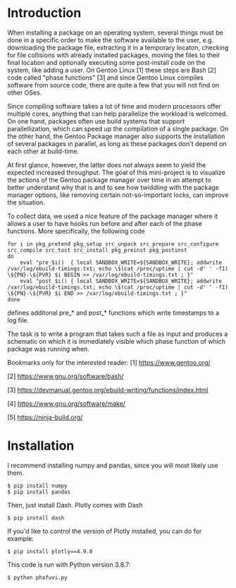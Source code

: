 # Introduction
When installing a package on an operating system, several things must be done in a specific order to make the software available to the user, e.g. downloading the package file, extracting it in a temporary locaton, checking for file collisions with already installed packages, moving the files to their final location and optionally executing some post-install code on the system, like adding a user. On Gentoo Linux [1] these steps are Bash [2] code called "phase functions" [3] and since Gentoo Linux compiles software from source code, there are quite a few that you will not find on other OSes.
 
Since compiling software takes a lot of time and modern processors offer multiple cores, anything that can help parallelize the workload is welcomed. On one hand, packages often use build systems that support parallellization, which can speed up the compilation of a single package. On the other hand, the Gentoo Package manager also supports the installation of several packages in parallel, as long as these packages don't depend on each other at build-time.

At first glance, however, the latter does not always seem to yield the expected increased throughput. The goal of this mini-project is to visualize the actions of the Gentoo package manager over time in an attempt to better understand why that is and to see how twiddling with the package manager options, like removing certain not-so-important locks, can improve the situation.

To collect data, we used a nice feature of the package manager where it allows a user to have hooks run before and after each of the phase functions. More specifically, the following code

	for i in pkg_pretend pkg_setup src_unpack src_prepare src_configure src_compile src_test src_install pkg_preinst pkg_postinst
	do
		eval "pre_$i()  { local SANDBOX_WRITE=${SANDBOX_WRITE}; addwrite /var/log/ebuild-timings.txt; echo \$(cat /proc/uptime | cut -d' ' -f1) \${PN}-\${PVR} $i BEGIN >> /var/log/ebuild-timings.txt ; }"
		eval "post_$i() { local SANDBOX_WRITE=${SANDBOX_WRITE}; addwrite /var/log/ebuild-timings.txt; echo \$(cat /proc/uptime | cut -d' ' -f1) \${PN}-\${PVR} $i END >> /var/log/ebuild-timings.txt ; }"
	done

defines additonal pre_* and post_* functions which write timestamps to a log file. 

The task is to write a program that takes such a file as input and produces a schematic on which it is immediately visible which phase function of which package was running when.

Bookmarks only for the interested reader:
[1] https://www.gentoo.org/

[2] https://www.gnu.org/software/bash/

[3] https://devmanual.gentoo.org/ebuild-writing/functions/index.html

[4] https://www.gnu.org/software/make/

[5] https://ninja-build.org/

# Installation
I recommend installing numpy and pandas, since you will most likely use them.

    $ pip install numpy
    $ pip install pandas
    
Then, just install Dash. Plotly comes with Dash

    $ pip install dash
    
If you'd like to control the version of Plotly installed, you can do for example:

    $ pip install plotly==4.9.0

This code is run with Python version 3.8.7:

    $ python phafuvi.py